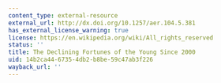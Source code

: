 ```yaml
---
content_type: external-resource
external_url: http://dx.doi.org/10.1257/aer.104.5.381
has_external_license_warning: true
license: https://en.wikipedia.org/wiki/All_rights_reserved
status: ''
title: The Declining Fortunes of the Young Since 2000
uid: 14b2ca44-6735-4db2-b8be-59c47ab3f226
wayback_url: ''
---
```

